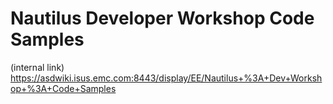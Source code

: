 # Nautilus Developer Workshop Code Samples

(internal link)
https://asdwiki.isus.emc.com:8443/display/EE/Nautilus+%3A+Dev+Workshop+%3A+Code+Samples
